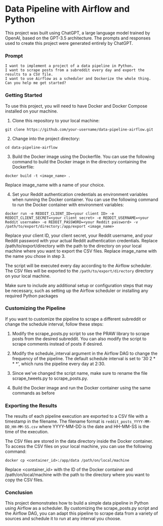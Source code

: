 # Data Pipeline with Airflow and Python

This project was built using ChatGPT, a large language model trained by OpenAI, based on the GPT-3.5 architecture. The prompts and responses used to create this project were generated entirely by ChatGPT.

### Prompt  
```
I want to implement a project of a data pipeline in Python.   
I want to scrape posts from a subreddit every day and export the results to a CSV file.   
I want to use Airflow as a scheduler and Dockerize the whole thing. Can you help me get started?
```


### Getting Started  
To use this project, you will need to have Docker and Docker Compose installed on your machine.

1. Clone this repository to your local machine: 

```shell
git clone https://github.com/your-username/data-pipeline-airflow.git
```

2. Change into the project directory:

```shell
cd data-pipeline-airflow
```

3. Build the Docker image using the Dockerfile. You can use the following command to build the Docker image in the directory containing the Dockerfile:

```shell
docker build -t <image_name> .
```
Replace image_name with a name of your choice.

4. Set your Reddit authentication credentials as environment variables when running the Docker container. You can use the following command to run the Docker container with environment variables:
```shell
docker run -e REDDIT_CLIENT_ID=<your client ID> -e REDDIT_CLIENT_SECRET=<your client secret> -e REDDIT_USERNAME=<your Reddit username> -e REDDIT_PASSWORD=<your Reddit password> -v /path/to/export/directory:/app/export <image_name>
```

Replace your client ID, your client secret, your Reddit username, and your Reddit password with your actual Reddit authentication credentials. Replace /path/to/export/directory with the path to the directory on your local machine where you want to export the CSV files. Replace image_name with the name you chose in step 3.

The script will be executed every day according to the Airflow scheduler. The CSV files will be exported to the ```/path/to/export/directory``` directory on your local machine.
  
 Make sure to include any additional setup or configuration steps that may be necessary, such as setting up the Airflow scheduler or installing any required Python packages


### Customizing the Pipeline
If you want to customize the pipeline to scrape a different subreddit or change the schedule interval, follow these steps:

1. Modify the scrape_posts.py script to use the PRAW library to scrape posts from the desired subreddit. You can also modify the script to scrape comments instead of posts if desired.

2. Modify the schedule_interval argument in the Airflow DAG to change the frequency of the pipeline. The default schedule interval is set to '30 2 * * *', which runs the pipeline every day at 2:30.

3. Since we've changed the script name, make sure to rename the file scrape_tweets.py to scrape_posts.py.

4. Build the Docker image and run the Docker container using the same commands as before


### Exporting the Results
The results of each pipeline execution are exported to a CSV file with a timestamp in the filename. The filename format is ```reddit_posts_YYYY-MM-DD_HH-MM-SS.csv``` where YYYY-MM-DD is the date and HH-MM-SS is the time of the execution.

The CSV files are stored in the data directory inside the Docker container. To access the CSV files on your local machine, you can use the following command:


```shell
docker cp <container_id>:/app/data /path/on/local/machine
```
Replace <container_id> with the ID of the Docker container and /path/on/local/machine with the path to the directory where you want to copy the CSV files.


### Conclusion
This project demonstrates how to build a simple data pipeline in Python using Airflow as a scheduler. By customizing the scrape_posts.py script and the Airflow DAG, you can adapt this pipeline to scrape data from a variety of sources and schedule it to run at any interval you choose.
